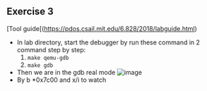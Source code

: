 **Exercise 3**
---
[Tool guide[(https://pdos.csail.mit.edu/6.828/2018/labguide.html)
- In lab directory, start the debugger by run these command in 2 command step by step:
  1. `make qemu-gdb`
  2. `make gdb`
- Then we are in the gdb real mode
  ![image](https://github.com/vilesport/General-Xv6/assets/89498002/fdc067af-aeec-4094-9850-4c9709bde8d1)
- By b *0x7c00 and x/i to watch
